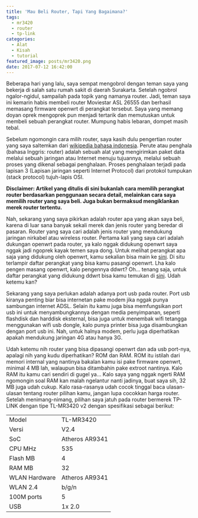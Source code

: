 ```yaml
---
title: 'Mau Beli Router, Tapi Yang Bagaimana?'
tags:
  - mr3420
  - router
  - tp-link
categories:
  - Alat
  - Kisah
  - tutorial
featured_image: posts/mr3420.png
date: 2017-07-12 16:42:00
---
```


Beberapa hari yang lalu, saya sempat mengobrol dengan teman saya yang bekerja di salah satu rumah sakit di daerah Surakarta. Setelah ngobrol ngalor-ngidul, sampailah pada topik yang namanya router. Jadi, teman saya ini kemarin habis membeli router Moviestar ASL 26555 dan berhasil memasang firmware openwrt di perangkat tersebut. Saya yang memang doyan oprek mengoprek pun menjadi tertarik dan memutuskan untuk membeli sebuah perangkat router. Mumpung habis lebaran, dompet masih tebal.

Sebelum ngomongin cara milih router, saya kasih dulu pengertian router yang saya saltemkan dari [wikipedia bahasa indonesia](https://id.wikipedia.org/wiki/Penghala). Perute atau penghala (bahasa Inggris: router) adalah sebuah alat yang mengirimkan paket data melalui sebuah jaringan atau Internet menuju tujuannya, melalui sebuah proses yang dikenal sebagai penghalaan. Proses penghalaan terjadi pada lapisan 3 (Lapisan jaringan seperti Internet Protocol) dari protokol tumpukan (stack protocol) tujuh-lapis OSI.

**Disclaimer: Artikel yang ditulis di sini bukanlah cara memilih perangkat router berdasarkan penggunaan secara detail, melainkan cara saya memilih router yang saya beli. Juga bukan bermaksud mengiklankan merek router tertentu.**

Nah, sekarang yang saya pikirkan adalah router apa yang akan saya beli, karena di luar sana banyak sekali merek dan jenis router yang beredar di pasaran. Router yang saya cari adalah jenis router yang mendukung jaringan nirkabel atau wireless router. Pertama kali yang saya cari adalah dukungan openwrt pada router, ya kalo nggak didukung openwrt saya nggak jadi ngoprek kayak temen saya dong. Untuk melihat perangkat apa saja yang didukung oleh openwrt, kamu sekalian bisa main ke [sini](https://wiki.openwrt.org/toh/start). Di situ terlampir daftar perangkat yang bisa kamu pasangi openwrt. Lha kalo pengen masang openwrt, kalo pengennya ddwrt? Oh… tenang saja, untuk daftar perangkat yang didukung ddwrt bisa kamu temukan di [sini](https://dd-wrt.com/wiki/index.php/Supported_Devices). Udah ketemu kan?

Sekarang yang saya perlukan adalah adanya port usb pada router. Port usb kiranya penting biar bisa internetan pake modem jika nggak punya sambungan internet ADSL. Selain itu kamu juga bisa memfungsikan port usb ini untuk menyambungkannya dengan media penyimpanan, seperti flashdisk dan harddisk eksternal, bisa juga untuk menembak wifi tetangga menggunakan wifi usb dongle, kalo punya printer bisa juga disambungkan dengan port usb ini. Nah, untuk halnya modem, perlu juga diperhatikan apakah mendukung jaringan 4G atau hanya 3G.

Udah ketemu nih router yang bisa dipasangi openwrt dan ada usb port-nya, apalagi nih yang kudu diperhatikan? ROM dan RAM. ROM itu istilah dari memori internal yang nantinya bakalan kamu isi pake firmware openwrt, minimal 4 MB lah, walaupun bisa ditambahin pake extroot nantinya. Kalo RAM itu kamu cari sendiri di gugel ya… Kalo saya yang nggak ngerti RAM ngomongin soal RAM kan malah ngelantur nanti jadinya, buat saya sih, 32 MB juga udah cukup. Kalo rasa-rasanya udah cocok tinggal baca ulasan-ulasan tentang router pilihan kamu, jangan lupa cocokkan harga router. Setelah menimang-nimang, pilihan saya jatuh pada router bermerek TP-LINK dengan tipe TL-MR3420 v2 dengan spesifikasi sebagai berikut:

|||
| --- | --- |
| Model | TL-MR3420 |
| Versi | V2.4 |
| SoC | Atheros AR9341 |
|CPU MHz | 535 |
| Flash MB | 4 |
| RAM MB | 32 |
| WLAN Hardware | Atheros AR9341 |
| WLAN 2.4 | b/g/n |
| 100M ports | 5 |
| USB | 1x 2.0 |